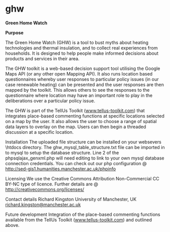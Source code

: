 ghw
===

<b>Green Home Watch</b>

<b>Purpose</b>
<p>The Green Home Watch (GHW) is a tool to bust myths about heating technologies and thermal insulation, and to collect real experiences from households. It is designed to help people make informed decisions about products and services in their area.</p>

<p>The GHW toolkit is a web-based decision support tool utilising the Google Maps API (or any other open Mapping API). It also runs location based questionnaires whereby user responses to particular policy issues (in our case renewable heating) can be presented and the user responses are then mapped by the toolkit. This allows others to see the responses to the questionnaire where location may have an important role to play in the deliberations over a particular policy issue.</p>

The GHW is part of the TellUs Toolkit (www.tellus-toolkit.com) that integrates place-based commenting functions at specific locations selected on a map by the user. It also allows the user to choose a range of spatial data layers to overlay on the map. Users can then begin a threaded discussion at a specific location.

Installation
The uploaded file structure can be installed on your websevers \htdocs directory.  The ghw_mysql_table_structure.txt file can be imported in to mysql to setup the database structure.  Line 2 of the phpsqlajax_genxml.php will need editing to link to your own mysql database connection credentials.  You can check out our php configuration @ http://sed-gis1.humanities.manchester.ac.uk/phpinfo

Licensing
We use the Creative Commons Attribution Non-Commercial CC BY-NC type of licence.  Further details are @ http://creativecommons.org/licenses/

Contact details
Richard Kingston
University of Manchester, UK
richard.kingston@manchester.ac.uk

Future development
Integration of the place-based commenting functions available from the TellUs Toolkit (www.tellus-toolkit.com) and outlined above.
